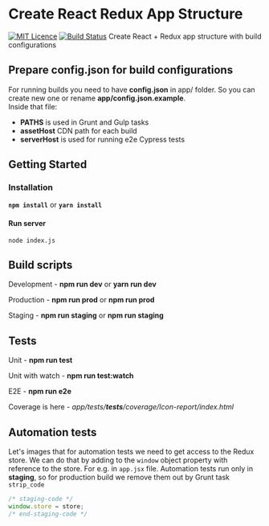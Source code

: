 # Create React Redux App Structure #
[![MIT Licence](https://badges.frapsoft.com/os/mit/mit.svg?v=103)](https://opensource.org/licenses/mit-license.php) [![Build Status](https://travis-ci.org/shystruk/create-react-redux-app-structure.svg?branch=master)](https://travis-ci.org/shystruk/create-react-redux-app-structure)
Create React + Redux app structure with build configurations

## Prepare config.json for build configurations ##
For running builds you need to have **config.json** in app/ folder.
So you can create new one or rename **app/config.json.example**.  
Inside that file:
 - **PATHS** is used in Grunt and Gulp tasks
 - **assetHost** CDN path for each build
 - **serverHost** is used for running e2e Cypress tests

## Getting Started ##
### Installation ###
**`npm install`** or **`yarn install`**

#### Run server ####
`node index.js`


## Build scripts ##
Development - **npm run dev** or **yarn run dev**

Production - **npm run prod** or **npm run prod**

Staging - **npm run staging** or **npm run staging**


## Tests ##
Unit - **npm run test**

Unit with watch - **npm run test:watch**

E2E - **npm run e2e**

Coverage is here - *app/tests/__tests__/coverage/Icon-report/index.html*


## Automation tests ##
Let's images that for automation tests we need to get access to the Redux store.
We can do that by adding to the `window` object property with reference to the store. For e.g. in `app.jsx` file.
Automation tests run only in **staging**, so for production build we remove them out by Grunt task `strip_code` 

```javascript
/* staging-code */
window.store = store;
/* end-staging-code */
```
